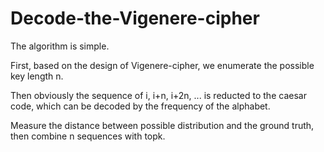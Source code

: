# Decode-the-Vigenere-cipher

The algorithm is simple.

First, based on the design of Vigenere-cipher, we enumerate the possible key length n.

Then obviously the sequence of i, i+n, i+2n, ... is reducted to the caesar code, which can be decoded by the frequency of the alphabet.

Measure the distance between possible distribution and the ground truth, then combine n sequences with topk.
